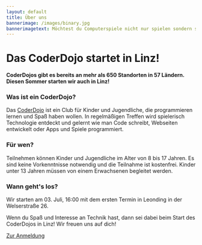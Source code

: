 ```yaml
---
layout: default
title: Über uns
bannerimage: /images/binary.jpg
bannerimagetext: Möchtest du Computerspiele nicht nur spielen sondern selbst programmieren? Dann bist du richtig beim CoderDojo!
---
```


# Das CoderDojo startet in Linz!

**CoderDojos gibt es bereits an mehr als 650 Standorten in 57 Ländern. Diesen Sommer starten wir auch in Linz!**

<div class="row">
	<div class="col-md-4">
		<h3>Was ist ein CoderDojo?</h3>
		<p>Das <a href="https://coderdojo.com/" target="_blank">CoderDojo</a> ist ein Club für Kinder und Jugendliche, die programmieren lernen und Spaß haben wollen. In regelmäßigen Treffen wird spielerisch Technologie entdeckt und gelernt wie man Code schreibt, Webseiten entwickelt oder Apps und Spiele programmiert.</p>
	</div>
	<div class="col-md-4">
		<h3>Für wen?</h3>
		<p>Teilnehmen können Kinder und Jugendliche im Alter von 8 bis 17 Jahren. Es sind keine Vorkenntnisse notwendig und die Teilnahme ist kostenfrei. Kinder unter 13 Jahren müssen von einem Erwachsenen begleitet werden.</p>
		<p></p>
	</div>
	<div class="col-md-4">
		<h3>Wann geht's los?</h3>
		<p>Wir starten am 03. Juli, 16:00 mit dem ersten Termin in Leonding in der Welserstraße 26.</p>
		<p>Wenn du Spaß und Interesse an Technik hast, dann sei dabei beim Start des CoderDojos in Linz! Wir freuen uns auf dich!</p>
	</div>
</div>

<div class="container-full-width">
	<p class="text-center"><a class="btn btn-material-light-blue-600" href="/termine.html">Zur Anmeldung</a></p>
</div>